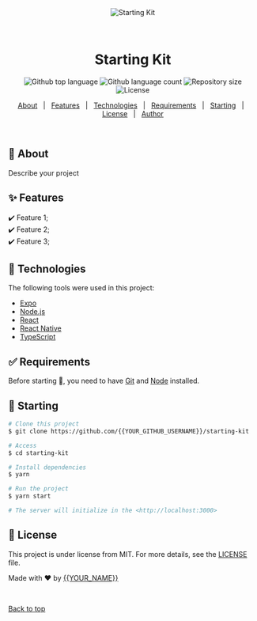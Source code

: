 <div align="center" id="top"> 
  <img src="./.github/app.gif" alt="Starting Kit" />

  &#xa0;

  <!-- <a href="https://startingkit.netlify.app">Demo</a> -->
</div>

<h1 align="center">Starting Kit</h1>

<p align="center">
  <img alt="Github top language" src="https://img.shields.io/github/languages/top/{{YOUR_GITHUB_USERNAME}}/starting-kit?color=56BEB8">

  <img alt="Github language count" src="https://img.shields.io/github/languages/count/{{YOUR_GITHUB_USERNAME}}/starting-kit?color=56BEB8">

  <img alt="Repository size" src="https://img.shields.io/github/repo-size/{{YOUR_GITHUB_USERNAME}}/starting-kit?color=56BEB8">

  <img alt="License" src="https://img.shields.io/github/license/{{YOUR_GITHUB_USERNAME}}/starting-kit?color=56BEB8">

  <!-- <img alt="Github issues" src="https://img.shields.io/github/issues/{{YOUR_GITHUB_USERNAME}}/starting-kit?color=56BEB8" /> -->

  <!-- <img alt="Github forks" src="https://img.shields.io/github/forks/{{YOUR_GITHUB_USERNAME}}/starting-kit?color=56BEB8" /> -->

  <!-- <img alt="Github stars" src="https://img.shields.io/github/stars/{{YOUR_GITHUB_USERNAME}}/starting-kit?color=56BEB8" /> -->
</p>

<!-- Status -->

<!-- <h4 align="center"> 
	🚧  Starting Kit 🚀 Under construction...  🚧
</h4> 

<hr> -->

<p align="center">
  <a href="#dart-about">About</a> &#xa0; | &#xa0; 
  <a href="#sparkles-features">Features</a> &#xa0; | &#xa0;
  <a href="#rocket-technologies">Technologies</a> &#xa0; | &#xa0;
  <a href="#white_check_mark-requirements">Requirements</a> &#xa0; | &#xa0;
  <a href="#checkered_flag-starting">Starting</a> &#xa0; | &#xa0;
  <a href="#memo-license">License</a> &#xa0; | &#xa0;
  <a href="https://github.com/{{YOUR_GITHUB_USERNAME}}" target="_blank">Author</a>
</p>

<br>

## :dart: About ##

Describe your project

## :sparkles: Features ##

:heavy_check_mark: Feature 1;\
:heavy_check_mark: Feature 2;\
:heavy_check_mark: Feature 3;

## :rocket: Technologies ##

The following tools were used in this project:

- [Expo](https://expo.io/)
- [Node.js](https://nodejs.org/en/)
- [React](https://pt-br.reactjs.org/)
- [React Native](https://reactnative.dev/)
- [TypeScript](https://www.typescriptlang.org/)

## :white_check_mark: Requirements ##

Before starting :checkered_flag:, you need to have [Git](https://git-scm.com) and [Node](https://nodejs.org/en/) installed.

## :checkered_flag: Starting ##

```bash
# Clone this project
$ git clone https://github.com/{{YOUR_GITHUB_USERNAME}}/starting-kit

# Access
$ cd starting-kit

# Install dependencies
$ yarn

# Run the project
$ yarn start

# The server will initialize in the <http://localhost:3000>
```

## :memo: License ##

This project is under license from MIT. For more details, see the [LICENSE](LICENSE.md) file.


Made with :heart: by <a href="https://github.com/{{YOUR_GITHUB_USERNAME}}" target="_blank">{{YOUR_NAME}}</a>

&#xa0;

<a href="#top">Back to top</a>
